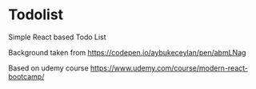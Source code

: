 # Todolist

Simple React based Todo List


Background taken from https://codepen.io/aybukeceylan/pen/abmLNag

Based on udemy course https://www.udemy.com/course/modern-react-bootcamp/
